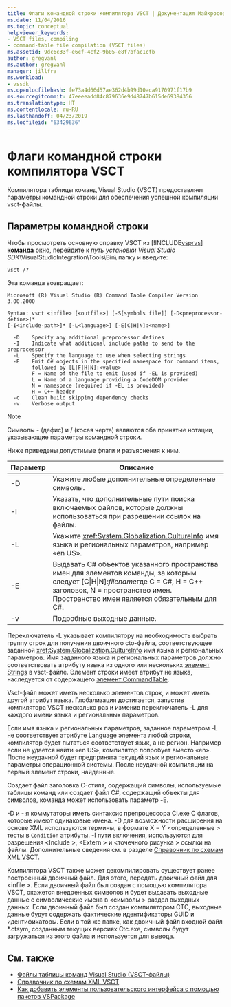 ```yaml
---
title: Флаги командной строки компилятора VSCT | Документация Майкрософт
ms.date: 11/04/2016
ms.topic: conceptual
helpviewer_keywords:
- VSCT files, compiling
- command-table file compilation (VSCT files)
ms.assetid: 9dc6c33f-e6cf-4cf2-9b05-e8f7bfac1cfb
author: gregvanl
ms.author: gregvanl
manager: jillfra
ms.workload:
- vssdk
ms.openlocfilehash: fe73a4d66d57ae362d4b99d10aca9170971f17b9
ms.sourcegitcommit: 47eeeeadd84c879636e9d48747b615de69384356
ms.translationtype: HT
ms.contentlocale: ru-RU
ms.lasthandoff: 04/23/2019
ms.locfileid: "63429636"
---
```

# <a name="vsct-compiler-command-line-flags"></a>Флаги командной строки компилятора VSCT
Компилятора таблицы команд Visual Studio (VSCT) предоставляет параметры командной строки для обеспечения успешной компиляции vsct-файлы.

## <a name="command-line-parameters"></a>Параметры командной строки
 Чтобы просмотреть основную справку VSCT из [!INCLUDE[vsprvs](../../code-quality/includes/vsprvs_md.md)] **команда** окно, перейдите к *путь установки Visual Studio SDK*\VisualStudioIntegration\Tools\Bin\ папку и введите:

```
vsct /?
```

 Эта команда возвращает:

```
Microsoft (R) Visual Studio (R) Command Table Compiler Version 3.00.2000

Syntax: vsct <infile> [<outfile>] [-S[symbols file]] [-D<preprocessor-define>]*
[-I<include-path>]* [-L<language>] [-E[C|H|N]:<name>]

  -D    Specify any additional preprocessor defines
  -I    Indicate what additional include paths to send to the preprocessor
  -L    Specify the language to use when selecting strings
  -E    Emit C# objects in the specified namespace for command items,
        followed by [L|F|H|N]:<value>
        F = Name of the file to emit (used if -EL is provided)
        L = Name of a language providing a CodeDOM provider
        N = namespace (required if -EL is provided)
        H = C++ header
  -c    Clean build skipping dependency checks
  -v    Verbose output
```

> [!NOTE]
> Символы - (дефис) и / (косая черта) являются оба принятые нотации, указывающие параметры командной строки.

 Ниже приведены допустимые флаги и разъяснения к ним.

|Параметр|Описание|
|------------|-----------------|
|-D|Укажите любые дополнительные определенные символы.|
|-I|Указать, что дополнительные пути поиска включаемых файлов, которые должны использоваться при разрешении ссылок на файлы.|
|-L|Укажите <xref:System.Globalization.CultureInfo> имя языка и региональных параметров, например «en US».|
|-E|Выдавать C# объектов указанного пространства имен для элементов команды, за которым следует [C&#124;H&#124;N]:*filename*где C = C#, H = C++ заголовок, N = пространство имен. Пространство имен является обязательным для C#.|
|-v|Подробные выходные данные.|

 Переключатель -L указывает компилятору на необходимость выбрать группу строк для получения двоичного cto-файла, соответствующее заданной <xref:System.Globalization.CultureInfo> имя языка и региональных параметров. Имя заданного языка и региональных параметров должно соответствовать атрибуту языка из одного или нескольких [элемент Strings](../../extensibility/strings-element.md) в vsct-файле. Элемент строки имеет атрибут не языка, наследуется от содержащего [элемент CommandTable](../../extensibility/commandtable-element.md).

 Vsct-файл может иметь несколько элементов строк, и может иметь другой атрибут языка. Глобализация достигается, запустив компилятора VSCT несколько раз и изменив переключатель -L для каждого имени языка и региональных параметров.

 Если имя языка и региональных параметров, заданное параметром -L не соответствует атрибуте Language элемента любой строки, компилятор будет пытаться соответствует язык, а не регион. Например если не удается найти «en US», компилятор попробует вместо «en». После неудачной будет предпринята текущий язык и региональные параметры операционной системы. После неудачной компиляции на первый элемент строки, найденные.

 Создает файл заголовка C-стиля, содержащий символы, используемые таблицы команд или создает файл C#, содержащий объекты для символов, команда может использовать параметр -E.

 -D и - я коммутаторы иметь синтаксис препроцессора Cl.exe C флагов, которые имеют одинаковые имена. -D для возможности расширения на основе XML используются термины, в формате X = Y \<определенные > тесты в `Condition` атрибуты. -I пути включения, используются для разрешения \<Include >, \<Extern > и \<точечного рисунка > ссылки на файлы. Дополнительные сведения см. в разделе [Справочник по схемам XML VSCT](../../extensibility/vsct-xml-schema-reference.md).

 Компилятора VSCT также может декомпилировать существует ранее построенный двоичный файл. Для этого, передать двоичный файл для \<infile >.   Если двоичный файл был создан с помощью компилятора VSCT, окажется внедренных символов и будет выдавать выходные данные с символические имена в \<символы > раздел выходных данных. Если двоичный файл был создан компилятором CTC, выходные данные будут содержать фактические идентификаторы GUID и идентификаторы. Если в той же папке, как двоичный файл входной файл *.ctsym, созданным текущих версиях Ctc.exe, символы будут загружаться из этого файла и используется для вывода.

## <a name="see-also"></a>См. также
- [Файлы таблицы команд Visual Studio (VSCT-файлы)](../../extensibility/internals/visual-studio-command-table-dot-vsct-files.md)
- [Справочник по схемам XML VSCT](../../extensibility/vsct-xml-schema-reference.md)
- [Как добавить элементы пользовательского интерфейса с помощью пакетов VSPackage](../../extensibility/internals/how-vspackages-add-user-interface-elements.md)